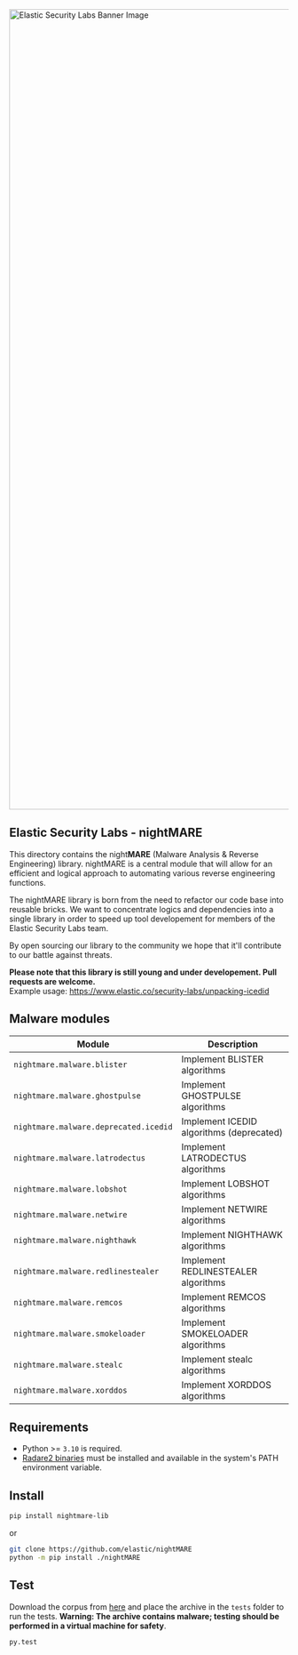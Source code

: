 <img width="1440" alt="Elastic Security Labs Banner Image" src="https://user-images.githubusercontent.com/7442091/234121634-fd2518cf-70cb-4eee-8134-393c1f712bac.png">

## Elastic Security Labs - nightMARE

This directory contains the night**MARE** (Malware Analysis & Reverse Engineering) library. nightMARE is a central module that will allow for an efficient and logical approach to automating various reverse engineering functions. 

The nightMARE library is born from the need to refactor our code base into reusable bricks. We want to concentrate logics and dependencies into a single library in order to speed up tool developement for members of the Elastic Security Labs team.

By open sourcing our library to the community we hope that it'll contribute to our battle against threats.

**Please note that this library is still young and under developement. Pull requests are welcome.**  
Example usage: https://www.elastic.co/security-labs/unpacking-icedid

## Malware modules

| Module                                | Description                              |
| ------------------------------------- | ---------------------------------------- |
| `nightmare.malware.blister`           | Implement BLISTER algorithms             |
| `nightmare.malware.ghostpulse`        | Implement GHOSTPULSE algorithms          |
| `nightmare.malware.deprecated.icedid` | Implement ICEDID algorithms (deprecated) |
| `nightmare.malware.latrodectus`       | Implement LATRODECTUS algorithms         |
| `nightmare.malware.lobshot`           | Implement LOBSHOT algorithms             |
| `nightmare.malware.netwire`           | Implement NETWIRE algorithms             |
| `nightmare.malware.nighthawk`         | Implement NIGHTHAWK algorithms           |
| `nightmare.malware.redlinestealer`    | Implement REDLINESTEALER algorithms      |
| `nightmare.malware.remcos`            | Implement REMCOS algorithms              |
| `nightmare.malware.smokeloader`       | Implement SMOKELOADER algorithms         |
| `nightmare.malware.stealc`            | Implement stealc algorithms              |
| `nightmare.malware.xorddos`           | Implement XORDDOS algorithms             |


## Requirements
- Python >= `3.10` is required.
- [Radare2 binaries](https://github.com/radareorg/radare2/releases) must be installed and available in the system's PATH environment variable.

## Install
```bash
pip install nightmare-lib
```

or

```bash
git clone https://github.com/elastic/nightMARE
python -m pip install ./nightMARE
```

## Test
Download the corpus from [here](#) and place the archive in the `tests` folder to run the tests. **Warning: The archive contains malware; testing should be performed in a virtual machine for safety**.

```bash
py.test
```